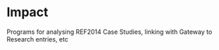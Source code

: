 # Impact
Programs for analysing REF2014 Case Studies, linking with Gateway to Research entries, etc
